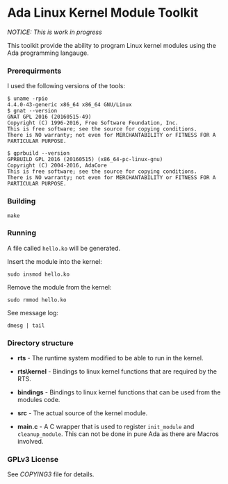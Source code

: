 Ada Linux Kernel Module Toolkit
===============================

_NOTICE: This is work in progress_

This toolkit provide the ability to program Linux kernel modules using the Ada programming langauge.

### Prerequirments

I used the following versions of the tools:

```
$ uname -rpio
4.4.0-43-generic x86_64 x86_64 GNU/Linux
$ gnat --version
GNAT GPL 2016 (20160515-49)
Copyright (C) 1996-2016, Free Software Foundation, Inc.
This is free software; see the source for copying conditions.
There is NO warranty; not even for MERCHANTABILITY or FITNESS FOR A PARTICULAR PURPOSE.

$ gprbuild --version
GPRBUILD GPL 2016 (20160515) (x86_64-pc-linux-gnu)
Copyright (C) 2004-2016, AdaCore
This is free software; see the source for copying conditions.
There is NO warranty; not even for MERCHANTABILITY or FITNESS FOR A PARTICULAR PURPOSE.
```

### Building

``` make ```

### Running

A file called ```hello.ko``` will be generated.

Insert the module into the kernel:

```sudo insmod hello.ko```

Remove the module from the kernel:

```sudo rmmod hello.ko ```

See message log:

```dmesg | tail```

### Directory structure


* **rts** - The runtime system modified to be able to run in the kernel.

* **rts\kernel** - Bindings to linux kernel functions that are required by the RTS.

* **bindings** - Bindings to linux kernel functions that can be used from the modules code.

* **src** - The actual source of the kernel module.

* **main.c** - A C wrapper that is used to register ```init_module``` and ```cleanup_module```. This can not be done in pure Ada as there are Macros involved. 

### GPLv3 License

See _COPYING3_ file for details.
